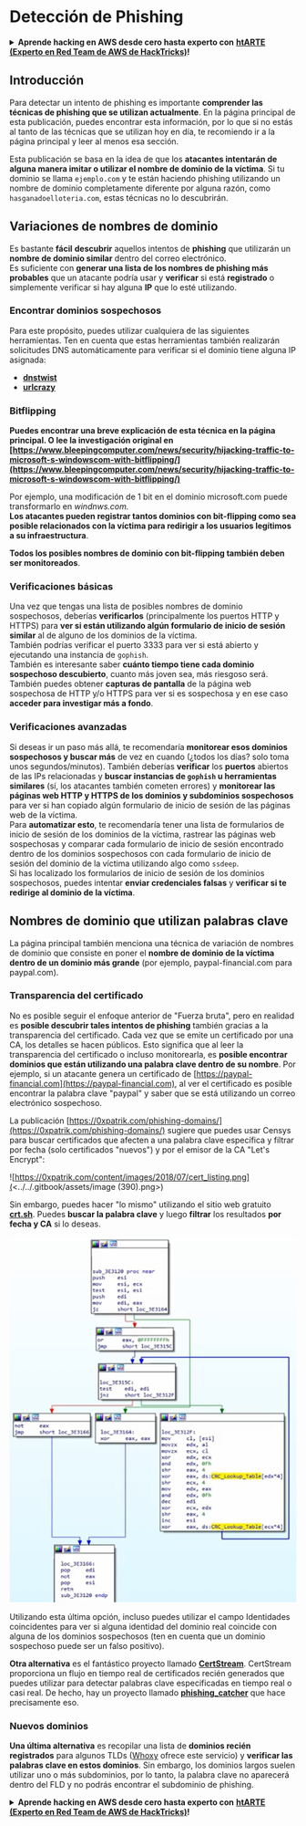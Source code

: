 # Detección de Phishing

<details>

<summary><strong>Aprende hacking en AWS desde cero hasta experto con</strong> <a href="https://training.hacktricks.xyz/courses/arte"><strong>htARTE (Experto en Red Team de AWS de HackTricks)</strong></a><strong>!</strong></summary>

Otras formas de apoyar a HackTricks:

* Si deseas ver tu **empresa anunciada en HackTricks** o **descargar HackTricks en PDF**, ¡Consulta los [**PLANES DE SUSCRIPCIÓN**](https://github.com/sponsors/carlospolop)!
* Obtén la [**merchandising oficial de PEASS & HackTricks**](https://peass.creator-spring.com)
* Descubre [**La Familia PEASS**](https://opensea.io/collection/the-peass-family), nuestra colección exclusiva de [**NFTs**](https://opensea.io/collection/the-peass-family)
* **Únete al** 💬 [**grupo de Discord**](https://discord.gg/hRep4RUj7f) o al [**grupo de telegram**](https://t.me/peass) o **síguenos** en **Twitter** 🐦 [**@hacktricks_live**](https://twitter.com/hacktricks_live)**.**
* **Comparte tus trucos de hacking enviando PRs a los repositorios de** [**HackTricks**](https://github.com/carlospolop/hacktricks) y [**HackTricks Cloud**](https://github.com/carlospolop/hacktricks-cloud).

</details>

## Introducción

Para detectar un intento de phishing es importante **comprender las técnicas de phishing que se utilizan actualmente**. En la página principal de esta publicación, puedes encontrar esta información, por lo que si no estás al tanto de las técnicas que se utilizan hoy en día, te recomiendo ir a la página principal y leer al menos esa sección.

Esta publicación se basa en la idea de que los **atacantes intentarán de alguna manera imitar o utilizar el nombre de dominio de la víctima**. Si tu dominio se llama `ejemplo.com` y te están haciendo phishing utilizando un nombre de dominio completamente diferente por alguna razón, como `hasganadoelloteria.com`, estas técnicas no lo descubrirán.

## Variaciones de nombres de dominio

Es bastante **fácil** **descubrir** aquellos intentos de **phishing** que utilizarán un **nombre de dominio similar** dentro del correo electrónico.\
Es suficiente con **generar una lista de los nombres de phishing más probables** que un atacante podría usar y **verificar** si está **registrado** o simplemente verificar si hay alguna **IP** que lo esté utilizando.

### Encontrar dominios sospechosos

Para este propósito, puedes utilizar cualquiera de las siguientes herramientas. Ten en cuenta que estas herramientas también realizarán solicitudes DNS automáticamente para verificar si el dominio tiene alguna IP asignada:

* [**dnstwist**](https://github.com/elceef/dnstwist)
* [**urlcrazy**](https://github.com/urbanadventurer/urlcrazy)

### Bitflipping

**Puedes encontrar una breve explicación de esta técnica en la página principal. O lee la investigación original en [https://www.bleepingcomputer.com/news/security/hijacking-traffic-to-microsoft-s-windowscom-with-bitflipping/](https://www.bleepingcomputer.com/news/security/hijacking-traffic-to-microsoft-s-windowscom-with-bitflipping/)**

Por ejemplo, una modificación de 1 bit en el dominio microsoft.com puede transformarlo en _windnws.com._\
**Los atacantes pueden registrar tantos dominios con bit-flipping como sea posible relacionados con la víctima para redirigir a los usuarios legítimos a su infraestructura**.

**Todos los posibles nombres de dominio con bit-flipping también deben ser monitoreados**.

### Verificaciones básicas

Una vez que tengas una lista de posibles nombres de dominio sospechosos, deberías **verificarlos** (principalmente los puertos HTTP y HTTPS) para **ver si están utilizando algún formulario de inicio de sesión similar** al de alguno de los dominios de la víctima.\
También podrías verificar el puerto 3333 para ver si está abierto y ejecutando una instancia de `gophish`.\
También es interesante saber **cuánto tiempo tiene cada dominio sospechoso descubierto**, cuanto más joven sea, más riesgoso será.\
También puedes obtener **capturas de pantalla** de la página web sospechosa de HTTP y/o HTTPS para ver si es sospechosa y en ese caso **acceder para investigar más a fondo**.

### Verificaciones avanzadas

Si deseas ir un paso más allá, te recomendaría **monitorear esos dominios sospechosos y buscar más** de vez en cuando (¿todos los días? solo toma unos segundos/minutos). También deberías **verificar** los **puertos** abiertos de las IPs relacionadas y **buscar instancias de `gophish` u herramientas similares** (sí, los atacantes también cometen errores) y **monitorear las páginas web HTTP y HTTPS de los dominios y subdominios sospechosos** para ver si han copiado algún formulario de inicio de sesión de las páginas web de la víctima.\
Para **automatizar esto**, te recomendaría tener una lista de formularios de inicio de sesión de los dominios de la víctima, rastrear las páginas web sospechosas y comparar cada formulario de inicio de sesión encontrado dentro de los dominios sospechosos con cada formulario de inicio de sesión del dominio de la víctima utilizando algo como `ssdeep`.\
Si has localizado los formularios de inicio de sesión de los dominios sospechosos, puedes intentar **enviar credenciales falsas** y **verificar si te redirige al dominio de la víctima**.

## Nombres de dominio que utilizan palabras clave

La página principal también menciona una técnica de variación de nombres de dominio que consiste en poner el **nombre de dominio de la víctima dentro de un dominio más grande** (por ejemplo, paypal-financial.com para paypal.com).

### Transparencia del certificado

No es posible seguir el enfoque anterior de "Fuerza bruta", pero en realidad es **posible descubrir tales intentos de phishing** también gracias a la transparencia del certificado. Cada vez que se emite un certificado por una CA, los detalles se hacen públicos. Esto significa que al leer la transparencia del certificado o incluso monitorearla, es **posible encontrar dominios que están utilizando una palabra clave dentro de su nombre**. Por ejemplo, si un atacante genera un certificado de [https://paypal-financial.com](https://paypal-financial.com), al ver el certificado es posible encontrar la palabra clave "paypal" y saber que se está utilizando un correo electrónico sospechoso.

La publicación [https://0xpatrik.com/phishing-domains/](https://0xpatrik.com/phishing-domains/) sugiere que puedes usar Censys para buscar certificados que afecten a una palabra clave específica y filtrar por fecha (solo certificados "nuevos") y por el emisor de la CA "Let's Encrypt":

![https://0xpatrik.com/content/images/2018/07/cert_listing.png](<../../.gitbook/assets/image (390).png>)

Sin embargo, puedes hacer "lo mismo" utilizando el sitio web gratuito [**crt.sh**](https://crt.sh). Puedes **buscar la palabra clave** y luego **filtrar** los resultados **por fecha y CA** si lo deseas.

![](<../../.gitbook/assets/image (391).png>)

Utilizando esta última opción, incluso puedes utilizar el campo Identidades coincidentes para ver si alguna identidad del dominio real coincide con alguna de los dominios sospechosos (ten en cuenta que un dominio sospechoso puede ser un falso positivo).

**Otra alternativa** es el fantástico proyecto llamado [**CertStream**](https://medium.com/cali-dog-security/introducing-certstream-3fc13bb98067). CertStream proporciona un flujo en tiempo real de certificados recién generados que puedes utilizar para detectar palabras clave especificadas en tiempo real o casi real. De hecho, hay un proyecto llamado [**phishing\_catcher**](https://github.com/x0rz/phishing\_catcher) que hace precisamente eso.

### **Nuevos dominios**

**Una última alternativa** es recopilar una lista de **dominios recién registrados** para algunos TLDs ([Whoxy](https://www.whoxy.com/newly-registered-domains/) ofrece este servicio) y **verificar las palabras clave en estos dominios**. Sin embargo, los dominios largos suelen utilizar uno o más subdominios, por lo tanto, la palabra clave no aparecerá dentro del FLD y no podrás encontrar el subdominio de phishing.

<details>

<summary><strong>Aprende hacking en AWS desde cero hasta experto con</strong> <a href="https://training.hacktricks.xyz/courses/arte"><strong>htARTE (Experto en Red Team de AWS de HackTricks)</strong></a><strong>!</strong></summary>

Otras formas de apoyar a HackTricks:

* Si deseas ver tu **empresa anunciada en HackTricks** o **descargar HackTricks en PDF**, ¡Consulta los [**PLANES DE SUSCRIPCIÓN**](https://github.com/sponsors/carlospolop)!
* Obtén la [**merchandising oficial de PEASS & HackTricks**](https://peass.creator-spring.com)
* Descubre [**La Familia PEASS**](https://opensea.io/collection/the-peass-family), nuestra colección exclusiva de [**NFTs**](https://opensea.io/collection/the-peass-family)
* **Únete al** 💬 [**grupo de Discord**](https://discord.gg/hRep4RUj7f) o al [**grupo de telegram**](https://t.me/peass) o **síguenos** en **Twitter** 🐦 [**@hacktricks_live**](https://twitter.com/hacktricks_live)**.**
* **Comparte tus trucos de hacking enviando PRs a los repositorios de** [**HackTricks**](https://github.com/carlospolop/hacktricks) y [**HackTricks Cloud**](https://github.com/carlospolop/hacktricks-cloud).

</details>
